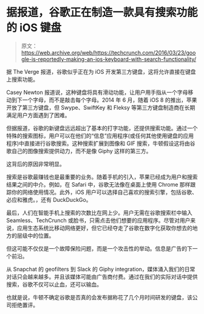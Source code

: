 # 据报道，谷歌正在制造一款具有搜索功能的 iOS 键盘

> 原文：<https://web.archive.org/web/https://techcrunch.com/2016/03/23/google-is-reportedly-making-an-ios-keyboard-with-search-functionality/>

据 The Verge 报道，谷歌似乎正在为 iOS 开发第三方键盘，这将允许直接在键盘上搜索功能。

Casey Newton 报道说，这种键盘将具有滑动功能，让用户用手指从一个字母移动到下一个字母，而不是敲击每个字母。2014 年 6 月，随着 iOS 8 的推出，苹果开放了第三方键盘，但 Swype、SwiftKey 和 Fleksy 等第三方键盘制造商在长期满足用户方面遇到了困难。

但据报道，谷歌的新键盘远远超出了基本的打字功能，还提供搜索功能。通过一个特殊的搜索图标，用户可以在他们的“信息”应用程序(或任何其他使用键盘的应用程序)中直接进行谷歌搜索。这种搜索扩展到图像和 GIF 搜索，牛顿假设这将由谷歌自己的图像搜索提供动力，而不是像 Giphy 这样的第三方。

这背后的原因非常明显。

搜索是谷歌最赚钱也是最重要的业务。随着手机的引入，苹果已经成为用户和搜索结果之间的中介。例如，在 Safari 中，谷歌无法像在桌面上使用 Chrome 那样跟踪你的网络使用情况。此外，iOS 用户可以选择自己喜欢的搜索引擎，包括谷歌、必应和雅虎。，还有 DuckDuckGo。

最后，人们在智能手机上搜索的次数比在网上少。用户无需在谷歌搜索栏中输入 Seamless、TechCrunch 或脸书，只需点击他们想要的应用程序。尽管对用户来说，应用生态系统比移动网络更好，但它已经夺走了谷歌在数字化获取你想去的地方的层级中的位置。

但这可能不仅仅是一个故障保险问题，而是一个攻击性的举动。信息是广告的下一个前沿。

从 Snapchat 的 geofilters 到 Slack 的 Giphy integration，媒体涌入我们的日常对话只会越来越多。并且该媒体可能由广告商付费。通过在我们的实际对话中提供搜索，谷歌不仅可以止血，还可以输血。

也就是说，牛顿不确定谷歌是否真的会发布据称花了几个月时间研发的键盘，该公司拒绝置评。